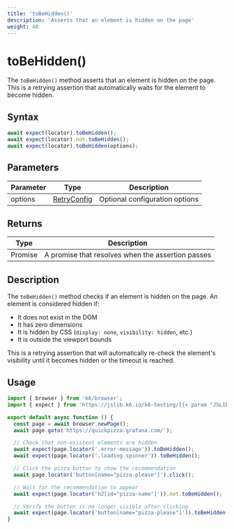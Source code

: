 ```yaml
---
title: 'toBeHidden()'
description: 'Asserts that an element is hidden on the page'
weight: 40
---
```


# toBeHidden()

The `toBeHidden()` method asserts that an element is hidden on the page. This is a retrying assertion that automatically waits for the element to become hidden.

## Syntax

<!-- eslint-skip -->

```javascript
await expect(locator).toBeHidden();
await expect(locator).not.toBeHidden();
await expect(locator).toBeHidden(options);
```

## Parameters

| Parameter | Type                                                                                                                    | Description                    |
| --------- | ----------------------------------------------------------------------------------------------------------------------- | ------------------------------ |
| options   | [RetryConfig](https://grafana.com/docs/k6/<K6_VERSION>/javascript-api/jslib/k6-testing/retrying-assertions/retryconfig) | Optional configuration options |

## Returns

| Type          | Description                                       |
| ------------- | ------------------------------------------------- |
| Promise<void> | A promise that resolves when the assertion passes |

## Description

The `toBeHidden()` method checks if an element is hidden on the page. An element is considered hidden if:

- It does not exist in the DOM
- It has zero dimensions
- It is hidden by CSS (`display: none`, `visibility: hidden`, etc.)
- It is outside the viewport bounds

This is a retrying assertion that will automatically re-check the element's visibility until it becomes hidden or the timeout is reached.

## Usage

<!-- md-k6:skip -->

```javascript
import { browser } from 'k6/browser';
import { expect } from 'https://jslib.k6.io/k6-testing/{{< param "JSLIB_TESTING_VERSION" >}}/index.js';

export default async function () {
  const page = await browser.newPage();
  await page.goto('https://quickpizza.grafana.com/');

  // Check that non-existent elements are hidden
  await expect(page.locator('.error-message')).toBeHidden();
  await expect(page.locator('.loading-spinner')).toBeHidden();

  // Click the pizza button to show the recommendation
  await page.locator('button[name="pizza-please"]').click();

  // Wait for the recommendation to appear
  await expect(page.locator('h2[id="pizza-name"]')).not.toBeHidden();

  // Verify the button is no longer visible after clicking
  await expect(page.locator('button[name="pizza-please"]')).toBeHidden();
}
```

